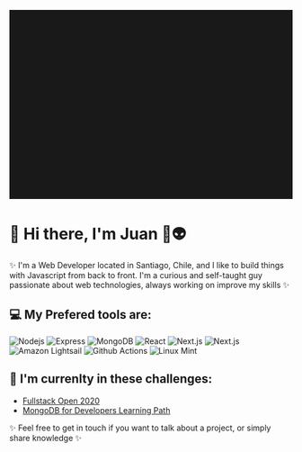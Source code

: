![Header](https://raw.githubusercontent.com/EntwistleOx/EntwistleOx/master/juan-8bit.gif)

# 👾 Hi there, I'm Juan 🖖👽

✨ I'm a Web Developer located in Santiago, Chile, and I like to build things with Javascript from back to front. I'm a curious and self-taught guy passionate about web technologies, always working on improve my skills ✨

## 💻 My Prefered tools are:

![Nodejs](https://img.shields.io/badge/-Nodejs-black?style=flat-square&logo=node.js)
![Express](https://img.shields.io/badge/-Express?style=flat-square)
![MongoDB](https://img.shields.io/badge/-MongoDB-black?style=flat-square&logo=mongodb)
![React](https://img.shields.io/badge/-React-%23282C34?style=flat-square&logo=react)
![Next.js](https://img.shields.io/badge/-Next.js-%23282C34?style=flat-square&logo=next.js)
![Next.js](https://img.shields.io/badge/-Netlify-%23282C34?style=flat-square&logo=netlify)
![Amazon Lightsail](https://img.shields.io/badge/-Amazon%20Lightsail-222222?style=flat&logo=amazon&logoColor=FCC624)
![Github Actions](http://img.shields.io/badge/-Github%20Actions-0366D6?style=flat-square&logo=github-actions&logoColor=ffffff)
![Linux Mint](https://img.shields.io/badge/-Linux%20Mint-222222?style=flat&logo=linux-mint&logoColor=FCC624)

## 🤘 I'm currenlty in these challenges:

- [Fullstack Open 2020](https://fullstackopen.com/en/)
- [MongoDB for Developers Learning Path](https://university.mongodb.com/learning_paths/developer)

✨ Feel free to get in touch if you want to talk about a project, or simply share knowledge ✨
